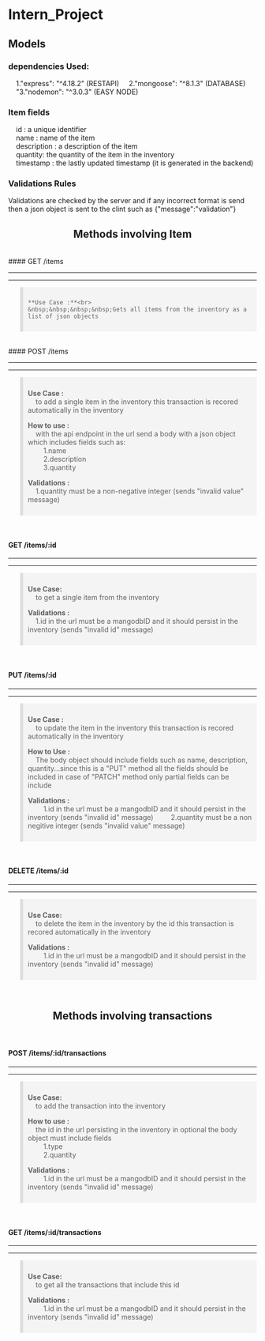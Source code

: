 # Intern_Project

## Models

### dependencies Used:

&nbsp;&nbsp;&nbsp;&nbsp;1."express": "^4.18.2" (RESTAPI)
&nbsp;&nbsp;&nbsp;&nbsp;2."mongoose": "^8.1.3" (DATABASE)
&nbsp;&nbsp;&nbsp;&nbsp;"3."nodemon": "^3.0.3" (EASY NODE)

###

### Item fields

&nbsp;&nbsp;&nbsp;&nbsp;id : a unique identifier<br>
&nbsp;&nbsp;&nbsp;&nbsp;name : name of the item<br>
&nbsp;&nbsp;&nbsp;&nbsp;description : a description of the item<br>
&nbsp;&nbsp;&nbsp;&nbsp;quantity: the quantity of the item in the inventory<br>
&nbsp;&nbsp;&nbsp;&nbsp;timestamp : the lastly updated timestamp (it is generated in the backend)<br>

### Validations Rules<br>

Validations are checked by the server and if any incorrect format
is send then a json object is sent to the clint such as {"message":"validation"}

<center><h2>Methods involving Item</h2></center>

<br>
#### GET /items

<hr>
<hr>
<blockquote style="background-color: #f4f4f4; border-left: 6px solid #ddd; padding: 10px;">

```
**Use Case :**<br>
&nbsp;&nbsp;&nbsp;&nbsp;Gets all items from the inventory as a list of json objects
```

</blockquote>

<br>
#### POST /items

<hr>
<hr>

<blockquote style="background-color: #f4f4f4; border-left: 6px solid #ddd; padding: 10px;">

**Use Case :**<br>
&nbsp;&nbsp;&nbsp;&nbsp;to add a single item in the inventory
this transaction is recored automatically in the inventory

**How to use :**<br>
&nbsp;&nbsp;&nbsp;&nbsp;with the api endpoint in the url
send a body with a json object which includes fields such as:<br>
&nbsp;&nbsp;&nbsp;&nbsp;&nbsp;&nbsp;&nbsp;&nbsp;1.name<br>
&nbsp;&nbsp;&nbsp;&nbsp;&nbsp;&nbsp;&nbsp;&nbsp;2.description<br>
&nbsp;&nbsp;&nbsp;&nbsp;&nbsp;&nbsp;&nbsp;&nbsp;3.quantity

**Validations :**<br>
&nbsp;&nbsp;&nbsp;&nbsp;1.quantity must be a non-negative integer (sends "invalid value" message)

</blockquote>

<br>

#### GET /items/:id

<hr>
<hr>

<blockquote style="background-color: #f4f4f4; border-left: 6px solid #ddd; padding: 10px;">

**Use Case:**<br>
&nbsp;&nbsp;&nbsp;&nbsp;to get a single item from the inventory

**Validations :**<br>
&nbsp;&nbsp;&nbsp;&nbsp;1.id in the url must be a mangodbID and it should persist in the inventory (sends "invalid id" message)

</blockquote>

<br>

#### PUT /items/:id

<hr>
<hr>

<blockquote style="background-color: #f4f4f4; border-left: 6px solid #ddd; padding: 10px;">

**Use Case :**<br>
&nbsp;&nbsp;&nbsp;&nbsp;to update the item in the inventory
this transaction is recored automatically in the inventory

**How to Use :**<br>
&nbsp;&nbsp;&nbsp;&nbsp;The body object should include fields such as name, description, quantity...since this is a "PUT" method
all the fields should be included in case of "PATCH" method only partial fields can be include

**Validations :**<br>
&nbsp;&nbsp;&nbsp;&nbsp;&nbsp;&nbsp;&nbsp;&nbsp;1.id in the url must be a mangodbID and it should persist in the inventory (sends "invalid id" message)
&nbsp;&nbsp;&nbsp;&nbsp;&nbsp;&nbsp;&nbsp;&nbsp;2.quantity must be a non negitive integer (sends "invalid value" message)

</blockquote>

<br>

#### DELETE /items/:id

<hr>
<hr>

<blockquote style="background-color: #f4f4f4; border-left: 6px solid #ddd; padding: 10px;">

**Use Case:**<br>
&nbsp;&nbsp;&nbsp;&nbsp;to delete the item in the inventory by the id
this transaction is recored automatically in the inventory

**Validations :**<br>
&nbsp;&nbsp;&nbsp;&nbsp;&nbsp;&nbsp;&nbsp;&nbsp;1.id in the url must be a mangodbID and it should persist in the inventory (sends "invalid id" message)

</blockquote>

<br>

<center><h2>Methods involving transactions</h2></center>

<br>

#### POST /items/:id/transactions

<hr>
<hr>

<blockquote style="background-color: #f4f4f4; border-left: 6px solid #ddd; padding: 10px;">

**Use Case:**<br>
&nbsp;&nbsp;&nbsp;&nbsp;to add the transaction into the inventory

**How to use :**<br>
&nbsp;&nbsp;&nbsp;&nbsp;the id in the url persisting in the inventory in optional
the body object must include fields<br>
&nbsp;&nbsp;&nbsp;&nbsp;&nbsp;&nbsp;&nbsp;&nbsp;1.type<br>
&nbsp;&nbsp;&nbsp;&nbsp;&nbsp;&nbsp;&nbsp;&nbsp;2.quantity

**Validations :**<br>
&nbsp;&nbsp;&nbsp;&nbsp;&nbsp;&nbsp;&nbsp;&nbsp;1.id in the url must be a mangodbID and it should persist in the inventory (sends "invalid id" message)

</blockquote>

<br>

#### GET /items/:id/transactions

<hr>
<hr>

<blockquote style="background-color: #f4f4f4; border-left: 6px solid #ddd; padding: 10px;">

**Use Case:**<br>
&nbsp;&nbsp;&nbsp;&nbsp;to get all the transactions that include this id

**Validations :** <br>
&nbsp;&nbsp;&nbsp;&nbsp;&nbsp;&nbsp;&nbsp;&nbsp;1.id in the url must be a mangodbID and it should persist in the inventory (sends "invalid id" message)

</blockquote>
